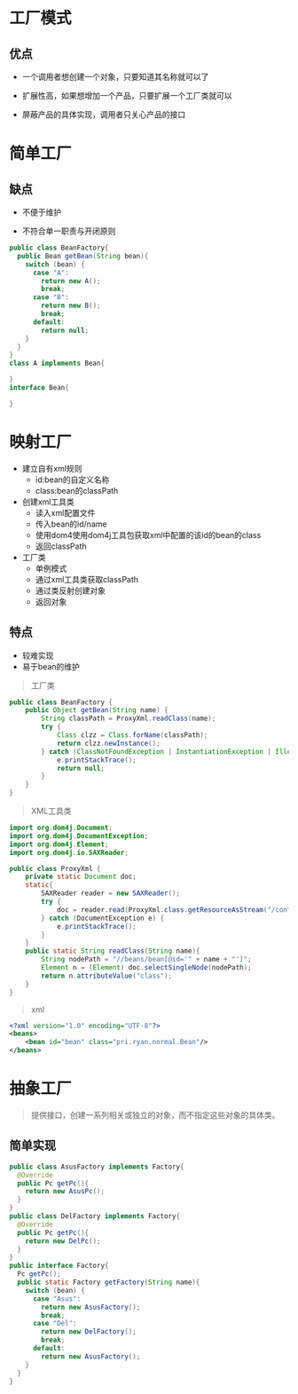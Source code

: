 # 工厂模式
## 优点

- 一个调用者想创建一个对象，只要知道其名称就可以了

- 扩展性高，如果想增加一个产品，只要扩展一个工厂类就可以

- 屏蔽产品的具体实现，调用者只关心产品的接口



# 简单工厂

## 缺点

- 不便于维护

- 不符合单一职责与开闭原则
```java
public class BeanFactory{
  public Bean getBean(String bean){
    switch (bean) {
      case "A":
        return new A();
        break;
      case "B":
        return new B();
        break;
      default:
        return null;
    }
  }
}
class A implements Bean{

}
interface Bean{

}
```
# 映射工厂

- 建立自有xml规则
  - id:bean的自定义名称
  - class:bean的classPath
- 创建xml工具类
  - 读入xml配置文件
  - 传入bean的id/name
  - 使用dom4使用dom4j工具包获取xml中配置的该id的bean的class
  - 返回classPath
- 工厂类
  - 单例模式
  - 通过xml工具类获取classPath
  - 通过类反射创建对象
  - 返回对象
## 特点
- 较难实现
- 易于bean的维护
>工厂类
```java
public class BeanFactory {
    public Object getBean(String name) {
        String classPath = ProxyXml.readClass(name);
        try {
            Class clzz = Class.forName(classPath);
            return clzz.newInstance();
        } catch (ClassNotFoundException | InstantiationException | IllegalAccessException e) {
            e.printStackTrace();
            return null;
        }
    }
}
```
>XML工具类
```java
import org.dom4j.Document;
import org.dom4j.DocumentException;
import org.dom4j.Element;
import org.dom4j.io.SAXReader;

public class ProxyXml {
    private static Document doc;
    static{
        SAXReader reader = new SAXReader();
        try {
            doc = reader.read(ProxyXml.class.getResourceAsStream("/config.xml"));
        } catch (DocumentException e) {
            e.printStackTrace();
        }
    }
    public static String readClass(String name){
        String nodePath = "//beans/bean[@id='" + name + "']";
        Element n = (Element) doc.selectSingleNode(nodePath);
        return n.attributeValue("class");
    }
}
```
>xml
```xml
<?xml version="1.0" encoding="UTF-8"?>
<beans>
    <bean id="bean" class="pri.ryan.normal.Bean"/>
</beans>
```
# 抽象工厂

>提供接口，创建一系列相关或独立的对象，而不指定这些对象的具体类。
## 简单实现

```java
public class AsusFactory implements Factory{
  @Override
  public Pc getPc(){
    return new AsusPc();
  }
}
public class DelFactory implements Factory{
  @Override
  public Pc getPc(){
    return new DelPc();
  }
}
public interface Factory{
  Pc getPc();
  public static Factory getFactory(String name){
    switch (bean) {
      case "Asus":
        return new AsusFactory();
        break;
      case "Del":
        return new DelFactory();
        break;
      default:
        return new AsusFactory();
    }
  }
}
```
